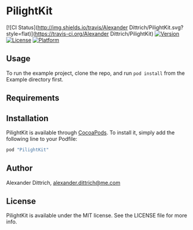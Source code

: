 # PilightKit

[![CI Status](http://img.shields.io/travis/Alexander Dittrich/PilightKit.svg?style=flat)](https://travis-ci.org/Alexander Dittrich/PilightKit)
[![Version](https://img.shields.io/cocoapods/v/PilightKit.svg?style=flat)](http://cocoapods.org/pods/PilightKit)
[![License](https://img.shields.io/cocoapods/l/PilightKit.svg?style=flat)](http://cocoapods.org/pods/PilightKit)
[![Platform](https://img.shields.io/cocoapods/p/PilightKit.svg?style=flat)](http://cocoapods.org/pods/PilightKit)

## Usage

To run the example project, clone the repo, and run `pod install` from the Example directory first.

## Requirements

## Installation

PilightKit is available through [CocoaPods](http://cocoapods.org). To install
it, simply add the following line to your Podfile:

```ruby
pod "PilightKit"
```

## Author

Alexander Dittrich, alexander.dittrich@me.com

## License

PilightKit is available under the MIT license. See the LICENSE file for more info.

